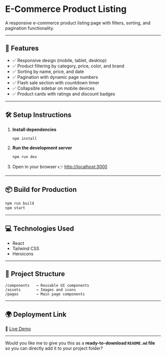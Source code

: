 
# E-Commerce Product Listing

A responsive e-commerce product listing page with filters, sorting, and pagination functionality.

---

## 🚀 Features

* ✅ Responsive design (mobile, tablet, desktop)
* ✅ Product filtering by category, price, color, and brand
* ✅ Sorting by name, price, and date
* ✅ Pagination with dynamic page numbers
* ✅ Flash sale section with countdown timer
* ✅ Collapsible sidebar on mobile devices
* ✅ Product cards with ratings and discount badges

---

## 🛠️ Setup Instructions

1. **Install dependencies**

   ```bash
   npm install
   ```

2. **Run the development server**

   ```bash
   npm run dev
   ```

3. Open in your browser 👉 [http://localhost:3000](http://localhost:3000)

---

## 📦 Build for Production

```bash
npm run build
npm start
```

---

## 💻 Technologies Used

* React
* Tailwind CSS
* Heroicons

---

## 📂 Project Structure

```
/components   → Reusable UI components
/assets       → Images and icons
/pages        → Main page components
```

---

## 🌍 Deployment Link

🔗 [Live Demo](https://ecommerce-ui-frontend-intern-est.vercel.app/)

---

Would you like me to give you this as a **ready-to-download `README.md` file** so you can directly add it to your project folder?
